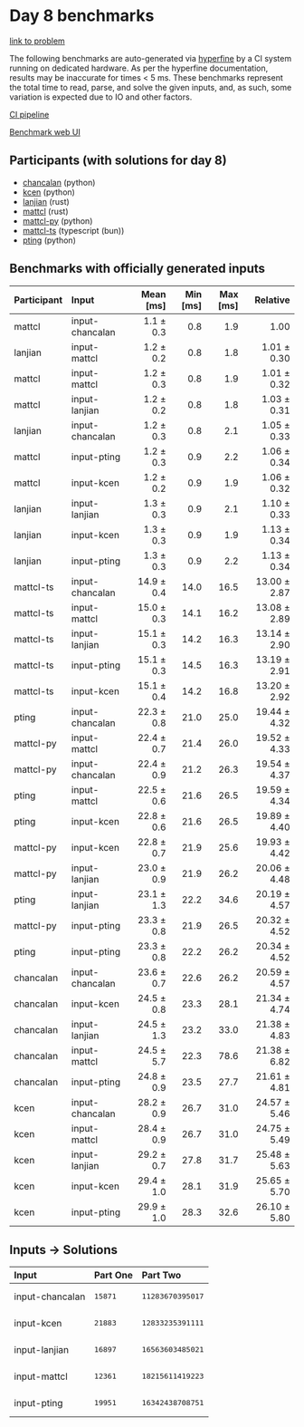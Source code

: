 # Day 8 benchmarks

[link to problem](https://adventofcode.com/2023/day/8)

The following benchmarks are auto-generated via
[hyperfine](https://github.com/sharkdp/hyperfine) by a CI system running on
dedicated hardware. As per the hyperfine documentation, results may be
inaccurate for times < 5 ms. These benchmarks represent the total time to read,
parse, and solve the given inputs, and, as such, some variation is expected due
to IO and other factors.

[CI pipeline](http://ci.papercode.net:8080/teams/main/pipelines/aoc2023)

[Benchmark web UI](https://aoc.ancalagon.black)


## Participants (with solutions for day 8)

- [chancalan](https://github.com/chancalan/aoc2023) (python)
- [kcen](https://github.com/kcen/aoc2023) (python)
- [lanjian](https://github.com/lanjian/aoc-2023) (rust)
- [mattcl](https://github.com/mattcl/aoc2023) (rust)
- [mattcl-py](https://github.com/mattcl/aoc2023-py) (python)
- [mattcl-ts](https://github.com/mattcl/aoc2023-js) (typescript (bun))
- [pting](https://github.com/pting/aoc2023) (python)


## Benchmarks with officially generated inputs

| Participant | Input | Mean [ms] | Min [ms] | Max [ms] | Relative |
|:---|:---|---:|---:|---:|---:|
| mattcl | input-chancalan | 1.1 ± 0.3 | 0.8 | 1.9 | 1.00 |
| lanjian | input-mattcl | 1.2 ± 0.2 | 0.8 | 1.8 | 1.01 ± 0.30 |
| mattcl | input-mattcl | 1.2 ± 0.3 | 0.8 | 1.9 | 1.01 ± 0.32 |
| mattcl | input-lanjian | 1.2 ± 0.2 | 0.8 | 1.8 | 1.03 ± 0.31 |
| lanjian | input-chancalan | 1.2 ± 0.3 | 0.8 | 2.1 | 1.05 ± 0.33 |
| mattcl | input-pting | 1.2 ± 0.3 | 0.9 | 2.2 | 1.06 ± 0.34 |
| mattcl | input-kcen | 1.2 ± 0.2 | 0.9 | 1.9 | 1.06 ± 0.32 |
| lanjian | input-lanjian | 1.3 ± 0.3 | 0.9 | 2.1 | 1.10 ± 0.33 |
| lanjian | input-kcen | 1.3 ± 0.3 | 0.9 | 1.9 | 1.13 ± 0.34 |
| lanjian | input-pting | 1.3 ± 0.3 | 0.9 | 2.2 | 1.13 ± 0.34 |
| mattcl-ts | input-chancalan | 14.9 ± 0.4 | 14.0 | 16.5 | 13.00 ± 2.87 |
| mattcl-ts | input-mattcl | 15.0 ± 0.3 | 14.1 | 16.2 | 13.08 ± 2.89 |
| mattcl-ts | input-lanjian | 15.1 ± 0.3 | 14.2 | 16.3 | 13.14 ± 2.90 |
| mattcl-ts | input-pting | 15.1 ± 0.3 | 14.5 | 16.3 | 13.19 ± 2.91 |
| mattcl-ts | input-kcen | 15.1 ± 0.4 | 14.2 | 16.8 | 13.20 ± 2.92 |
| pting | input-chancalan | 22.3 ± 0.8 | 21.0 | 25.0 | 19.44 ± 4.32 |
| mattcl-py | input-mattcl | 22.4 ± 0.7 | 21.4 | 26.0 | 19.52 ± 4.33 |
| mattcl-py | input-chancalan | 22.4 ± 0.9 | 21.2 | 26.3 | 19.54 ± 4.37 |
| pting | input-mattcl | 22.5 ± 0.6 | 21.6 | 26.5 | 19.59 ± 4.34 |
| pting | input-kcen | 22.8 ± 0.6 | 21.6 | 26.5 | 19.89 ± 4.40 |
| mattcl-py | input-kcen | 22.8 ± 0.7 | 21.9 | 25.6 | 19.93 ± 4.42 |
| mattcl-py | input-lanjian | 23.0 ± 0.9 | 21.9 | 26.2 | 20.06 ± 4.48 |
| pting | input-lanjian | 23.1 ± 1.3 | 22.2 | 34.6 | 20.19 ± 4.57 |
| mattcl-py | input-pting | 23.3 ± 0.8 | 21.9 | 26.5 | 20.32 ± 4.52 |
| pting | input-pting | 23.3 ± 0.8 | 22.2 | 26.2 | 20.34 ± 4.52 |
| chancalan | input-chancalan | 23.6 ± 0.7 | 22.6 | 26.2 | 20.59 ± 4.57 |
| chancalan | input-kcen | 24.5 ± 0.8 | 23.3 | 28.1 | 21.34 ± 4.74 |
| chancalan | input-lanjian | 24.5 ± 1.3 | 23.2 | 33.0 | 21.38 ± 4.83 |
| chancalan | input-mattcl | 24.5 ± 5.7 | 22.3 | 78.6 | 21.38 ± 6.82 |
| chancalan | input-pting | 24.8 ± 0.9 | 23.5 | 27.7 | 21.61 ± 4.81 |
| kcen | input-chancalan | 28.2 ± 0.9 | 26.7 | 31.0 | 24.57 ± 5.46 |
| kcen | input-mattcl | 28.4 ± 0.9 | 26.7 | 31.0 | 24.75 ± 5.49 |
| kcen | input-lanjian | 29.2 ± 0.7 | 27.8 | 31.7 | 25.48 ± 5.63 |
| kcen | input-kcen | 29.4 ± 1.0 | 28.1 | 31.9 | 25.65 ± 5.70 |
| kcen | input-pting | 29.9 ± 1.0 | 28.3 | 32.6 | 26.10 ± 5.80 |


## Inputs -> Solutions

| Input | Part One | Part Two |
|:---|:---|:---|
|input-chancalan|<pre>15871</pre>|<pre>11283670395017</pre>|
|input-kcen|<pre>21883</pre>|<pre>12833235391111</pre>|
|input-lanjian|<pre>16897</pre>|<pre>16563603485021</pre>|
|input-mattcl|<pre>12361</pre>|<pre>18215611419223</pre>|
|input-pting|<pre>19951</pre>|<pre>16342438708751</pre>|